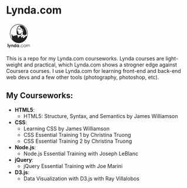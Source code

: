 # Lynda.com

<img src="logo.png" width="70" height="70">

This is a repo for my Lynda.com courseworks. Lynda courses are light-weight and practical, which Lynda.com shows a strogner edge against Coursera courses. I use Lynda.com for learning front-end and back-end web devs and a few other tools (photography, photoshop, etc).

## My Courseworks:

- **HTML5**: 
	- HTML5: Structure, Syntax, and Semantics by James Williamson
- **CSS**:
	- Learning CSS by James Williamson
	- CSS Essential Training 1 by Christina Truong
	- CSS Essential Training 2 by Christina Truong
- **Node.js**: 
	- Node.js Essential Training with Joseph LeBlanc
- **jQuery**: 
	- jQuery Essential Training with Joe Marini
- **D3.js**: 
	- Data Visualization with D3.js with Ray Villalobos
